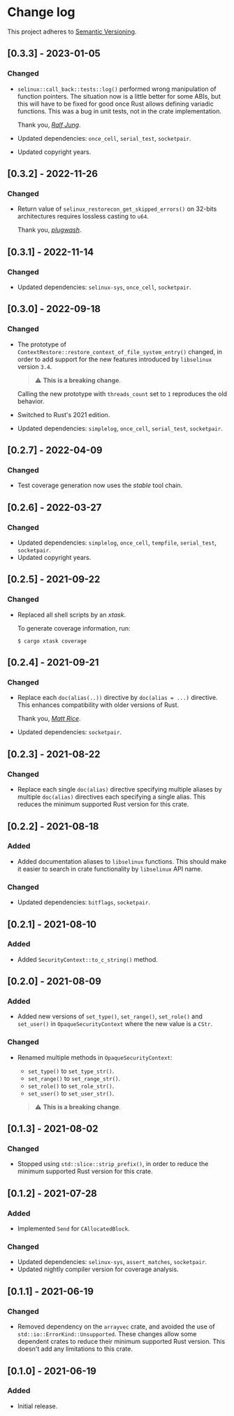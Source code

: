 # Change log

This project adheres to [Semantic Versioning](https://semver.org/spec/v2.0.0.html).

## [0.3.3] - 2023-01-05

### Changed

- `selinux::call_back::tests::log()` performed wrong manipulation of function pointers.
  The situation now is a little better for some ABIs, but this will have to be fixed for good once
  Rust allows defining variadic functions.
  This was a bug in unit tests, not in the crate implementation.

  Thank you, [*Ralf Jung*](https://github.com/RalfJung).

- Updated dependencies: `once_cell`, `serial_test`, `socketpair`.
- Updated copyright years.

## [0.3.2] - 2022-11-26

### Changed

- Return value of `selinux_restorecon_get_skipped_errors()` on 32-bits architectures requires
  lossless casting to `u64`.

  Thank you, [*plugwash*](https://github.com/plugwash).

## [0.3.1] - 2022-11-14

### Changed

- Updated dependencies: `selinux-sys`, `once_cell`, `socketpair`.

## [0.3.0] - 2022-09-18

### Changed

- The prototype of `ContextRestore::restore_context_of_file_system_entry()` changed, in order to
  add support for the new features introduced by `libselinux` version `3.4`.

  > ⚠️ **This is a breaking change**.

  Calling the new prototype with `threads_count` set to `1` reproduces the old behavior.

- Switched to Rust's 2021 edition.
- Updated dependencies: `simplelog`, `once_cell`, `serial_test`, `socketpair`.

## [0.2.7] - 2022-04-09

### Changed

- Test coverage generation now uses the *stable* tool chain.

## [0.2.6] - 2022-03-27

### Changed

- Updated dependencies: `simplelog`, `once_cell`, `tempfile`, `serial_test`, `socketpair`.
- Updated copyright years.

## [0.2.5] - 2021-09-22

### Changed

- Replaced all shell scripts by an *xtask*.
  
  To generate coverage information, run:
  ```
  $ cargo xtask coverage
  ```

## [0.2.4] - 2021-09-21

### Changed

- Replace each `doc(alias(..))` directive by `doc(alias = ...)` directive.
  This enhances compatibility with older versions of Rust.

  Thank you, [*Matt Rice*](https://github.com/ratmice).

- Updated dependencies: `socketpair`.

## [0.2.3] - 2021-08-22

### Changed

- Replace each single `doc(alias)` directive specifying multiple aliases by
  multiple `doc(alias)` directives each specifying a single alias.
  This reduces the minimum supported Rust version for this crate.

## [0.2.2] - 2021-08-18

### Added

- Added documentation aliases to `libselinux` functions.
  This should make it easier to search in crate functionality by `libselinux` API name.

### Changed

- Updated dependencies: `bitflags`, `socketpair`.

## [0.2.1] - 2021-08-10

### Added

- Added `SecurityContext::to_c_string()` method.

## [0.2.0] - 2021-08-09

### Added

- Added new versions of `set_type()`, `set_range()`, `set_role()` and `set_user()`
  in `OpaqueSecurityContext` where the new value is a `CStr`.

### Changed

- Renamed multiple methods in `OpaqueSecurityContext`:
  - `set_type()` to `set_type_str()`.
  - `set_range()` to `set_range_str()`.
  - `set_role()` to `set_role_str()`.
  - `set_user()` to `set_user_str()`.

  > ⚠️ **This is a breaking change**.

## [0.1.3] - 2021-08-02

### Changed

- Stopped using `std::slice::strip_prefix()`, in order to reduce the minimum
  supported Rust version for this crate.

## [0.1.2] - 2021-07-28

### Added

- Implemented `Send` for `CAllocatedBlock`.

### Changed

- Updated dependencies: `selinux-sys`, `assert_matches`, `socketpair`.
- Updated nightly compiler version for coverage analysis.

## [0.1.1] - 2021-06-19

### Changed

- Removed dependency on the `arrayvec` crate, and avoided the use
  of `std::io::ErrorKind::Unsupported`.
  These changes allow some dependent crates to reduce their minimum supported
  Rust version.
  This doesn't add any limitations to this crate.

## [0.1.0] - 2021-06-19

### Added

- Initial release.
